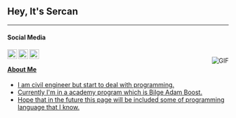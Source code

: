 ## Hey, It's Sercan
----
#### Social Media
<a href="https://twitter.com/serofckn1">
  <img align="left" alt="Ajay's Twitter" width="22px" src="https://cdn.jsdelivr.net/npm/simple-icons@v3/icons/twitter.svg" />
  </a>
<a href="https://https://www.linkedin.com/in/sercankarakuyu/">
  <img align="left" alt="Ajay's Linkdein" width="22px" src="https://cdn.jsdelivr.net/npm/simple-icons@v3/icons/linkedin.svg" />
  </a>
<a href="https://github.com/sercaan1">
  <img align="left" alt="Ajay's Github" width="22px" src="https://cdn.jsdelivr.net/npm/simple-icons@v3/icons/github.svg" />
  <br />
  <img align="right" alt="GIF" src="https://media3.giphy.com/media/hL9q5k9dk9l0wGd4e0/giphy.gif?cid=ecf05e47z55m439hszxqg966cfa7gxsn7qmacca6r4chs5j2&rid=giphy.gif&ct=g" />

#### About Me
- I am civil engineer but start to deal with programming.
- Currently I'm in a academy program which is Bilge Adam Boost.
- Hope that in the future this page will be included some of programming language that I know.

